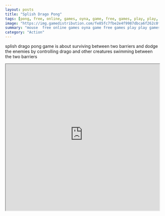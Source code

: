 ```yaml
---
layout: posts
title: "Splish Drago Pong"
tags: [pong, free, online, games, oyna, game, free, games, play, play, games]
image: "https://img.gamedistribution.com/fe85fc7fbe2e4f9987dbca6f262c0ff5.jpg"
summary: "mouse  free online games oyna game free games play play games"
category: "Action"
---
```


splish drago pong game is about surviving between two barriers and dodge the enemies by controlling drago and other creatures swimming between the two barriers

<iframe width="100%" height="480px;" src="https://html5.gamedistribution.com/fe85fc7fbe2e4f9987dbca6f262c0ff5/"></iframe>